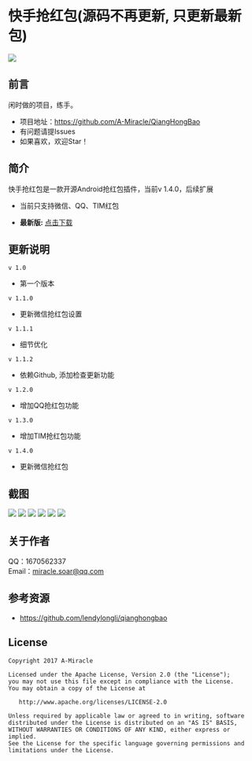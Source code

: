 # 快手抢红包(源码不再更新, 只更新最新包)
![](https://raw.githubusercontent.com/A-Miracle/QiangHongBao/master/app/src/main/res/mipmap-xxhdpi/ic_launcher.png)

## 前言
闲时做的项目，练手。

- 项目地址：https://github.com/A-Miracle/QiangHongBao
- 有问题请提Issues
- 如果喜欢，欢迎Star！

## 简介
快手抢红包是一款开源Android抢红包插件，当前v 1.4.0，后续扩展

- 当前只支持微信、QQ、TIM红包

- **最新版:** [点击下载](https://raw.githubusercontent.com/A-Miracle/QiangHongBao/master/QHB-V1.4.0.apk)

## 更新说明
`v 1.0`

- 第一个版本

`v 1.1.0`

- 更新微信抢红包设置

`v 1.1.1`

- 细节优化

`v 1.1.2`

- 依赖Github, 添加检查更新功能

`v 1.2.0`

- 增加QQ抢红包功能

`v 1.3.0`

- 增加TIM抢红包功能

`v 1.4.0`

- 更新微信抢红包


## 截图
![](https://raw.githubusercontent.com/A-Miracle/QiangHongBao/master/pic/01.jpg)
![](https://raw.githubusercontent.com/A-Miracle/QiangHongBao/master/pic/02.jpg)
![](https://raw.githubusercontent.com/A-Miracle/QiangHongBao/master/pic/03.jpg)
![](https://raw.githubusercontent.com/A-Miracle/QiangHongBao/master/pic/04.jpg)
![](https://raw.githubusercontent.com/A-Miracle/QiangHongBao/master/pic/05.jpg)
![](https://raw.githubusercontent.com/A-Miracle/QiangHongBao/master/pic/06.jpg)

## 关于作者
QQ：1670562337<br>
Email：miracle.soar@qq.com

## 参考资源
- https://github.com/lendylongli/qianghongbao

## License

    Copyright 2017 A-Miracle

    Licensed under the Apache License, Version 2.0 (the "License");
    you may not use this file except in compliance with the License.
    You may obtain a copy of the License at

       http://www.apache.org/licenses/LICENSE-2.0

    Unless required by applicable law or agreed to in writing, software
    distributed under the License is distributed on an "AS IS" BASIS,
    WITHOUT WARRANTIES OR CONDITIONS OF ANY KIND, either express or implied.
    See the License for the specific language governing permissions and
    limitations under the License.


